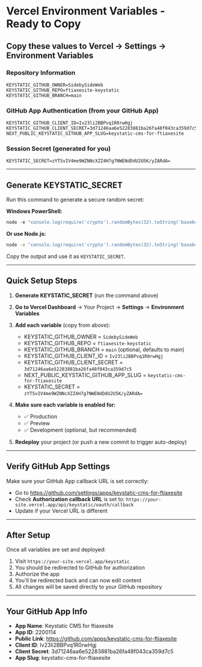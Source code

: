 # Vercel Environment Variables - Ready to Copy

## Copy these values to Vercel → Settings → Environment Variables

### Repository Information
```
KEYSTATIC_GITHUB_OWNER=SidebySideWeb
KEYSTATIC_GITHUB_REPO=ftiaxesite-keystatic
KEYSTATIC_GITHUB_BRANCH=main
```

### GitHub App Authentication (from your GitHub App)
```
KEYSTATIC_GITHUB_CLIENT_ID=Iv23li2BBPvq1R0rwHgj
KEYSTATIC_GITHUB_CLIENT_SECRET=3d71246aa6e52283881ba26fa48f043ca359d7c5
NEXT_PUBLIC_KEYSTATIC_GITHUB_APP_SLUG=keystatic-cms-for-ftiaxesite
```

### Session Secret (generated for you)
```
KEYSTATIC_SECRET=zYTSvIV4me9WZNNcXZZ4H7g7NWENdDdU2U5K/yZARdA=
```

---

## Generate KEYSTATIC_SECRET

Run this command to generate a secure random secret:

**Windows PowerShell:**
```powershell
node -e "console.log(require('crypto').randomBytes(32).toString('base64'))"
```

**Or use Node.js:**
```bash
node -e "console.log(require('crypto').randomBytes(32).toString('base64'))"
```

Copy the output and use it as `KEYSTATIC_SECRET`.

---

## Quick Setup Steps

1. **Generate KEYSTATIC_SECRET** (run the command above)
2. **Go to Vercel Dashboard** → Your Project → **Settings** → **Environment Variables**
3. **Add each variable** (copy from above):
   - KEYSTATIC_GITHUB_OWNER = `SidebySideWeb`
   - KEYSTATIC_GITHUB_REPO = `ftiaxesite-keystatic`
   - KEYSTATIC_GITHUB_BRANCH = `main` (optional, defaults to main)
   - KEYSTATIC_GITHUB_CLIENT_ID = `Iv23li2BBPvq1R0rwHgj`
   - KEYSTATIC_GITHUB_CLIENT_SECRET = `3d71246aa6e52283881ba26fa48f043ca359d7c5`
   - NEXT_PUBLIC_KEYSTATIC_GITHUB_APP_SLUG = `keystatic-cms-for-ftiaxesite`
   - KEYSTATIC_SECRET = `zYTSvIV4me9WZNNcXZZ4H7g7NWENdDdU2U5K/yZARdA=`

4. **Make sure each variable is enabled for:**
   - ✅ Production
   - ✅ Preview
   - ✅ Development (optional, but recommended)

5. **Redeploy** your project (or push a new commit to trigger auto-deploy)

---

## Verify GitHub App Settings

Make sure your GitHub App callback URL is set correctly:
- Go to https://github.com/settings/apps/keystatic-cms-for-ftiaxesite
- Check **Authorization callback URL** is set to: `https://your-site.vercel.app/api/keystatic/oauth/callback`
- Update if your Vercel URL is different

---

## After Setup

Once all variables are set and deployed:
1. Visit `https://your-site.vercel.app/keystatic`
2. You should be redirected to GitHub for authorization
3. Authorize the app
4. You'll be redirected back and can now edit content
5. All changes will be saved directly to your GitHub repository

---

## Your GitHub App Info

- **App Name**: Keystatic CMS for ftiaxesite
- **App ID**: 2200114
- **Public Link**: https://github.com/apps/keystatic-cms-for-ftiaxesite
- **Client ID**: Iv23li2BBPvq1R0rwHgj
- **Client Secret**: 3d71246aa6e52283881ba26fa48f043ca359d7c5
- **App Slug**: keystatic-cms-for-ftiaxesite

